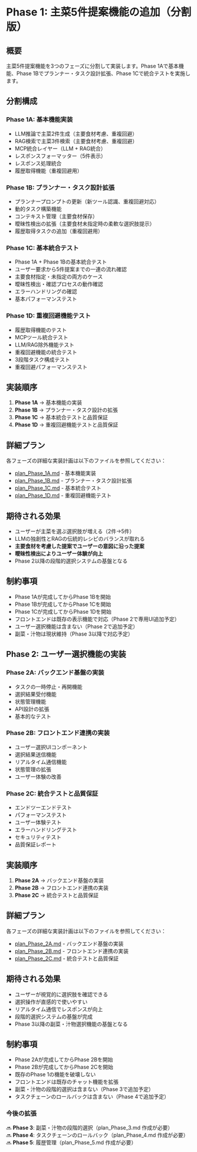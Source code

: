 # Phase 1: 主菜5件提案機能の追加（分割版）

## 概要

主菜5件提案機能を3つのフェーズに分割して実装します。Phase 1Aで基本機能、Phase 1Bでプランナー・タスク設計拡張、Phase 1Cで統合テストを実施します。

## 分割構成

### Phase 1A: 基本機能実装
- LLM推論で主菜2件生成（主要食材考慮、重複回避）
- RAG検索で主菜3件検索（主要食材考慮、重複回避）
- MCP統合レイヤー（LLM + RAG統合）
- レスポンスフォーマッター（5件表示）
- レスポンス処理統合
- 履歴取得機能（重複回避用）

### Phase 1B: プランナー・タスク設計拡張
- プランナープロンプトの更新（新ツール認識、重複回避対応）
- 動的タスク構築機能
- コンテキスト管理（主要食材保存）
- 曖昧性検出の拡張（主要食材未指定時の柔軟な選択肢提示）
- 履歴取得タスクの追加（重複回避用）

### Phase 1C: 基本統合テスト
- Phase 1A + Phase 1Bの基本統合テスト
- ユーザー要求から5件提案までの一連の流れ確認
- 主要食材指定・未指定の両方のケース
- 曖昧性検出・確認プロセスの動作確認
- エラーハンドリングの確認
- 基本パフォーマンステスト

### Phase 1D: 重複回避機能テスト
- 履歴取得機能のテスト
- MCPツール統合テスト
- LLM/RAG除外機能テスト
- 重複回避機能の統合テスト
- 3段階タスク構成テスト
- 重複回避パフォーマンステスト

## 実装順序

1. **Phase 1A** → 基本機能の実装
2. **Phase 1B** → プランナー・タスク設計の拡張
3. **Phase 1C** → 基本統合テストと品質保証
4. **Phase 1D** → 重複回避機能テストと品質保証

## 詳細プラン

各フェーズの詳細な実装計画は以下のファイルを参照してください：

- [plan_Phase_1A.md](./plan_Phase_1A.md) - 基本機能実装
- [plan_Phase_1B.md](./plan_Phase_1B.md) - プランナー・タスク設計拡張
- [plan_Phase_1C.md](./plan_Phase_1C.md) - 基本統合テスト
- [plan_Phase_1D.md](./plan_Phase_1D.md) - 重複回避機能テスト

## 期待される効果

- ユーザーが主菜を選ぶ選択肢が増える（2件→5件）
- LLMの独創性とRAGの伝統的レシピのバランスが取れる
- **主要食材を考慮した提案でユーザーの意図に沿った提案**
- **曖昧性検出によりユーザー体験が向上**
- Phase 2以降の段階的選択システムの基盤となる

## 制約事項

- Phase 1Aが完成してからPhase 1Bを開始
- Phase 1Bが完成してからPhase 1Cを開始
- Phase 1Cが完成してからPhase 1Dを開始
- フロントエンドは既存の表示機能で対応（Phase 2で専用UI追加予定）
- ユーザー選択機能は含まない（Phase 2で追加予定）
- 副菜・汁物は現状維持（Phase 3以降で対応予定）

## Phase 2: ユーザー選択機能の実装

### Phase 2A: バックエンド基盤の実装
- タスクの一時停止・再開機能
- 選択結果受付機能
- 状態管理機能
- API設計の拡張
- 基本的なテスト

### Phase 2B: フロントエンド連携の実装
- ユーザー選択UIコンポーネント
- 選択結果送信機能
- リアルタイム通信機能
- 状態管理の拡張
- ユーザー体験の改善

### Phase 2C: 統合テストと品質保証
- エンドツーエンドテスト
- パフォーマンステスト
- ユーザー体験テスト
- エラーハンドリングテスト
- セキュリティテスト
- 品質保証レポート

## 実装順序

1. **Phase 2A** → バックエンド基盤の実装
2. **Phase 2B** → フロントエンド連携の実装
3. **Phase 2C** → 統合テストと品質保証

## 詳細プラン

各フェーズの詳細な実装計画は以下のファイルを参照してください：

- [plan_Phase_2A.md](./plan_Phase_2A.md) - バックエンド基盤の実装
- [plan_Phase_2B.md](./plan_Phase_2B.md) - フロントエンド連携の実装
- [plan_Phase_2C.md](./plan_Phase_2C.md) - 統合テストと品質保証

## 期待される効果

- ユーザーが視覚的に選択肢を確認できる
- 選択操作が直感的で使いやすい
- リアルタイム通信でレスポンスが向上
- 段階的選択システムの基盤が完成
- Phase 3以降の副菜・汁物選択機能の基盤となる

## 制約事項

- Phase 2Aが完成してからPhase 2Bを開始
- Phase 2Bが完成してからPhase 2Cを開始
- 既存のPhase 1の機能を破壊しない
- フロントエンドは既存のチャット機能を拡張
- 副菜・汁物の段階的選択は含まない（Phase 3で追加予定）
- タスクチェーンのロールバックは含まない（Phase 4で追加予定）

### **今後の拡張**
🔜 **Phase 3**: 副菜・汁物の段階的選択（plan_Phase_3.md 作成が必要）  
🔜 **Phase 4**: タスクチェーンのロールバック（plan_Phase_4.md 作成が必要）  
🔜 **Phase 5**: 履歴管理（plan_Phase_5.md 作成が必要）
